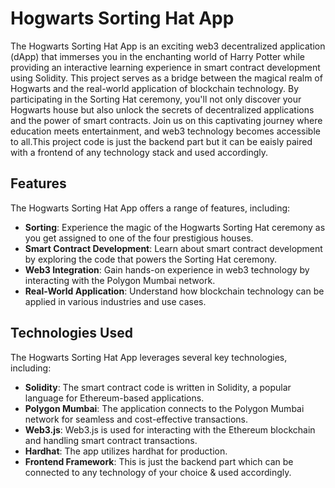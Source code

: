 # Hogwarts Sorting Hat App

The Hogwarts Sorting Hat App is an exciting web3 decentralized application (dApp) that immerses you in the enchanting world of Harry Potter while providing an interactive learning experience in smart contract development using Solidity. This project serves as a bridge between the magical realm of Hogwarts and the real-world application of blockchain technology. By participating in the Sorting Hat ceremony, you'll not only discover your Hogwarts house but also unlock the secrets of decentralized applications and the power of smart contracts. Join us on this captivating journey where education meets entertainment, and web3 technology becomes accessible to all.This project code is just the backend part but it can be eaisly paired with a frontend of any technology stack and used accordingly.

## Features

The Hogwarts Sorting Hat App offers a range of features, including:

- **Sorting**: Experience the magic of the Hogwarts Sorting Hat ceremony as you get assigned to one of the four prestigious houses.
- **Smart Contract Development**: Learn about smart contract development by exploring the code that powers the Sorting Hat ceremony.
- **Web3 Integration**: Gain hands-on experience in web3 technology by interacting with the Polygon Mumbai network.
- **Real-World Application**: Understand how blockchain technology can be applied in various industries and use cases.

## Technologies Used

The Hogwarts Sorting Hat App leverages several key technologies, including:

- **Solidity**: The smart contract code is written in Solidity, a popular language for Ethereum-based applications.
- **Polygon Mumbai**: The application connects to the Polygon Mumbai network for seamless and cost-effective transactions.
- **Web3.js**: Web3.js is used for interacting with the Ethereum blockchain and handling smart contract transactions.
- **Hardhat**: The app utilizes hardhat for production.
- **Frontend Framework**: This is just the backend part which can be connected to any technology of your choice & used accordingly.
 

